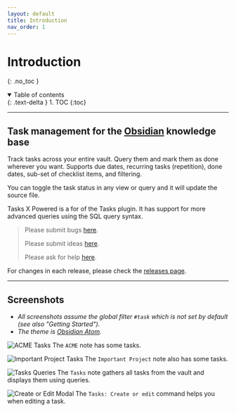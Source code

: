 ```yaml
---
layout: default
title: Introduction
nav_order: 1
---
```


# Introduction

{: .no_toc }

<details open markdown="block">
  <summary>
    Table of contents
  </summary>
  {: .text-delta }
1. TOC
{:toc}
</details>

---

## Task management for the [Obsidian](https://obsidian.md/) knowledge base

Track tasks across your entire vault.
Query them and mark them as done wherever you want.
Supports due dates, recurring tasks (repetition), done dates, sub-set of checklist items, and filtering.

You can toggle the task status in any view or query and it will update the source file.

Tasks X Powered is a for of the Tasks plugin. It has support for more advanced queries using the SQL query syntax.

> Please submit bugs [here](https://github.com/sytone/obsidian-tasks-x/issues).
>
> Please submit ideas [here](https://github.com/sytone/obsidian-tasks-x/discussions/categories/ideas).
>
> Please ask for help [here](https://github.com/sytone/obsidian-tasks-x/discussions/categories/q-a).

For changes in each release, please check the [releases page](https://github.com/sytone/obsidian-tasks-x/releases).

---

## Screenshots

- *All screenshots assume the global filter `#task` which is not set by default (see also "Getting Started").*
- *The theme is [Obsidian Atom](https://github.com/kognise/obsidian-atom).*

![ACME Tasks](https://github.com/sytone/obsidian-tasks-x/raw/tasks-x/main/resources/screenshots/acme.png)
The `ACME` note has some tasks.

![Important Project Tasks](https://github.com/sytone/obsidian-tasks-x/raw/tasks-x/main/resources/screenshots/important_project.png)
The `Important Project` note also has some tasks.

![Tasks Queries](https://github.com/sytone/obsidian-tasks-x/raw/tasks-x/main/resources/screenshots/tasks_queries.png)
The `Tasks` note gathers all tasks from the vault and displays them using queries.

![Create or Edit Modal](https://github.com/sytone/obsidian-tasks-x/raw/tasks-x/main/resources/screenshots/modal.png)
The `Tasks: Create or edit` command helps you when editing a task.
